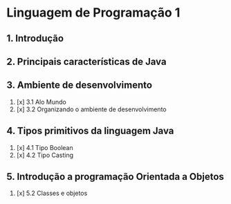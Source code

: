 # Linguagem de Programação 1

## 1. Introdução

## 2. Principais características de Java

## 3. Ambiente de desenvolvimento

1. [x] 3.1 Alo Mundo
1. [x] 3.2 Organizando o ambiente de desenvolvimento

## 4. Tipos primitivos da linguagem Java

1. [x] 4.1 Tipo Boolean
1. [x] 4.2 Tipo Casting

## 5. Introdução a programação Orientada a Objetos

1. [x] 5.2 Classes e objetos


